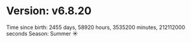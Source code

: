 # Version: v6.8.20
Time since birth: 2455 days, 58920 hours, 3535200 minutes, 212112000 seconds
Season: Summer ☀️
